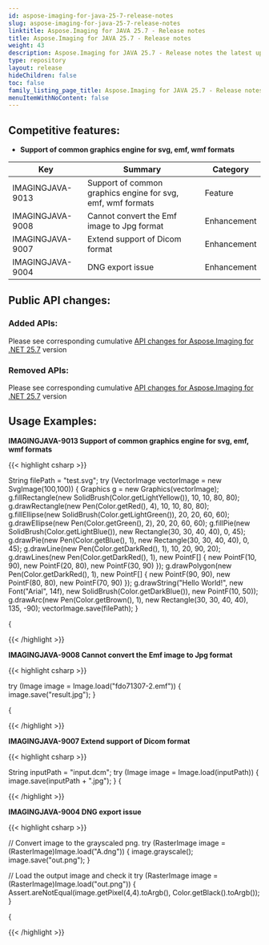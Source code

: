 ```yaml
---
id: aspose-imaging-for-java-25-7-release-notes
slug: aspose-imaging-for-java-25-7-release-notes
linktitle: Aspose.Imaging for JAVA 25.7 - Release notes
title: Aspose.Imaging for JAVA 25.7 - Release notes
weight: 43
description: Aspose.Imaging for JAVA 25.7 - Release notes the latest updates and fixes.
type: repository
layout: release
hideChildren: false
toc: false
family_listing_page_title: Aspose.Imaging for JAVA 25.7 - Release notes
menuItemWithNoContent: false
---
```


## Competitive features:

- **Support of common graphics engine for svg, emf, wmf formats**

| **Key**         | **Summary**                                                                                                                                                              | **Category** |
|-----------------|--------------------------------------------------------------------------------------------------------------------------------------------------------------------------|--------------|
| IMAGINGJAVA-9013 | Support of common graphics engine for svg, emf, wmf formats                                                                                                                                  | Feature      |
| IMAGINGJAVA-9008 | Cannot convert the Emf image to Jpg format                                                                                                                                  | Enhancement      |
| IMAGINGJAVA-9007 | Extend support of Dicom format                                                                                                                                  | Enhancement      |
| IMAGINGJAVA-9004 | DNG export issue                                                                                                                                  | Enhancement      |

## Public API changes:

### Added APIs:

Please see corresponding cumulative [API changes for Aspose.Imaging for .NET 25.7](https://releases.aspose.com/imaging/net/release-notes/2025/aspose-imaging-for-net-25-7-release-notes/) version

### Removed APIs:

Please see corresponding cumulative [API changes for Aspose.Imaging for .NET 25.7](https://releases.aspose.com/imaging/net/release-notes/2025/aspose-imaging-for-net-25-7-release-notes/) version

## Usage Examples:

**IMAGINGJAVA-9013 Support of common graphics engine for svg, emf, wmf formats**

{{< highlight csharp >}}

String filePath = "test.svg";
try (VectorImage vectorImage = new SvgImage(100,100))
{
   Graphics g = new Graphics(vectorImage);
   g.fillRectangle(new SolidBrush(Color.getLightYellow()), 10, 10, 80, 80);
   g.drawRectangle(new Pen(Color.getRed(), 4), 10, 10, 80, 80);
   g.fillEllipse(new SolidBrush(Color.getLightGreen()), 20, 20, 60, 60);
   g.drawEllipse(new Pen(Color.getGreen(), 2), 20, 20, 60, 60);
   g.fillPie(new SolidBrush(Color.getLightBlue()), new Rectangle(30, 30, 40, 40), 0, 45);
   g.drawPie(new Pen(Color.getBlue(), 1), new Rectangle(30, 30, 40, 40), 0, 45);
   g.drawLine(new Pen(Color.getDarkRed(), 1), 10, 20, 90, 20);
   g.drawLines(new Pen(Color.getDarkRed(), 1), new PointF[] { new PointF(10, 90), new PointF(20, 80), new PointF(30, 90) });
   g.drawPolygon(new Pen(Color.getDarkRed(), 1), new PointF[] { new PointF(90, 90), new PointF(80, 80), new PointF(70, 90) });
   g.drawString("Hello World!", new Font("Arial", 14f), new SolidBrush(Color.getDarkBlue()), new PointF(10, 50));
   g.drawArc(new Pen(Color.getBrown(), 1), new Rectangle(30, 30, 40, 40), 135, -90);
   vectorImage.save(filePath);
}

{

{{< /highlight >}}

**IMAGINGJAVA-9008 Cannot convert the Emf image to Jpg format**

{{< highlight csharp >}}

try (Image image = Image.load("fdo71307-2.emf"))
{
	image.save("result.jpg");
}	

{

{{< /highlight >}}

**IMAGINGJAVA-9007 Extend support of Dicom format**

{{< highlight csharp >}}

String inputPath = "input.dcm";
try (Image image = Image.load(inputPath))
{
    image.save(inputPath + ".jpg");
}
{

{{< /highlight >}}

**IMAGINGJAVA-9004 DNG export issue**

{{< highlight csharp >}}

// Convert image to the grayscaled png.
try (RasterImage image = (RasterImage)Image.load("A.dng"))
{
   image.grayscale();
   image.save("out.png");
}

// Load the output image and check it
try (RasterImage image = (RasterImage)Image.load("out.png"))
{
  Assert.areNotEqual(image.getPixel(4,4).toArgb(), Color.getBlack().toArgb());
}

{

{{< /highlight >}}

